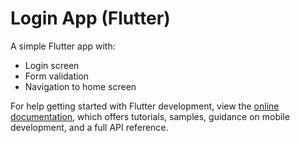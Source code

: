# Login App (Flutter)

A simple Flutter app with:
- Login screen
- Form validation
- Navigation to home screen

For help getting started with Flutter development, view the
[online documentation](https://docs.flutter.dev/), which offers tutorials,
samples, guidance on mobile development, and a full API reference.
